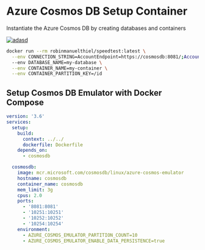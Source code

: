 # Azure Cosmos DB Setup Container

Instantiate the Azure Cosmos DB by creating databases and containers 

[![adasd](https://img.shields.io/badge/Docker_Hub-robinmanuelthiel/cosmos--db--setup:latest-blue?logo=docker)](https://hub.docker.com/r/robinmanuelthiel/cosmos-db-setup/)

```bash
docker run --rm robinmanuelthiel/speedtest:latest \
  --env CONNECTION_STRING=AccountEndpoint=https://cosmosdb:8081/;AccountKey=xxxxxxxxxxx \
  --env DATABASE_NAME=my-database \
  --env CONTAINER_NAME=my-container \
  --env CONTAINER_PARTITION_KEY=/id
```

## Setup Cosmos DB Emulator with Docker Compose 

```yaml
version: '3.6'
services:
  setup:
    build:
      context: ../../
      dockerfile: Dockerfile
    depends_on:
      - cosmosdb

  cosmosdb:
    image: mcr.microsoft.com/cosmosdb/linux/azure-cosmos-emulator
    hostname: cosmosdb
    container_name: cosmosdb
    mem_limit: 3g
    cpus: 2.0
    ports:
      - '8081:8081'
      - '10251:10251'
      - '10252:10252'
      - '10254:10254'
    environment:
      - AZURE_COSMOS_EMULATOR_PARTITION_COUNT=10
      - AZURE_COSMOS_EMULATOR_ENABLE_DATA_PERSISTENCE=true
```

